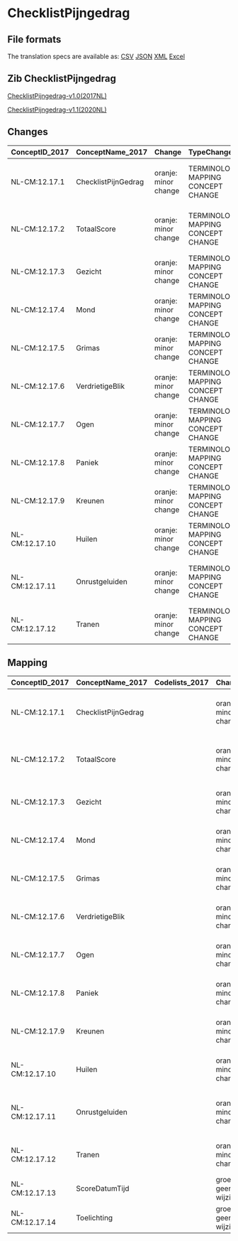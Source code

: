 # ChecklistPijngedrag
## File formats

The translation specs are available as: 
[CSV](../csv/ChecklistPijngedrag.csv) [JSON](../json/ChecklistPijngedrag.json) [XML](../xml/ChecklistPijngedrag.xml) [Excel](../excel/ChecklistPijngedrag.xlsx)



## Zib ChecklistPijngedrag

[ChecklistPijngedrag-v1.0(2017NL)](https://zibs.nl/wiki/ChecklistPijngedrag-v1.0(2017NL))

[ChecklistPijngedrag-v1.1(2020NL)](https://zibs.nl/wiki/ChecklistPijngedrag-v1.1(2020NL))









## Changes

| ConceptID_2017   | ConceptName_2017    | Change               | TypeChange                         | Impact_heen   | TRANSLATIE_spec_heen                                                                | Impact_terug   | TRANSLATIE_spec_terug                                                               | Omschrijving                              |
|:-----------------|:--------------------|:---------------------|:-----------------------------------|:--------------|:------------------------------------------------------------------------------------|:---------------|:------------------------------------------------------------------------------------|:------------------------------------------|
| NL-CM:12.17.1    | ChecklistPijnGedrag | oranje: minor change | TERMINOLOGY MAPPING CONCEPT CHANGE | Medium        | SCT DefinitionCode [blank] -> [108331000146104 Pain Behaviour Checklist]            | Medium         | SCT DefinitionCode [108331000146104 Pain Behaviour Checklist] -> [blank]            | SNOMED CT DefinitionCode concept aangepast |
| NL-CM:12.17.2    | TotaalScore         | oranje: minor change | TERMINOLOGY MAPPING CONCEPT CHANGE | Medium        | SCT DefinitionCode [blank] -> [48981000146100 Pain Behaviour Checklist total score] | Medium         | SCT DefinitionCode [48981000146100 Pain Behaviour Checklist total score] -> [blank] | SNOMED CT DefinitionCode concept aangepast |
| NL-CM:12.17.3    | Gezicht             | oranje: minor change | TERMINOLOGY MAPPING CONCEPT CHANGE | Medium        | SCT DefinitionCode [blank] -> [12017003 ChecklistPijnGedrag Gezicht]                | Medium         | SCT DefinitionCode [12017003 ChecklistPijnGedrag Gezicht] -> [blank]                | SNOMED CT DefinitionCode concept aangepast |
| NL-CM:12.17.4    | Mond                | oranje: minor change | TERMINOLOGY MAPPING CONCEPT CHANGE | Medium        | SCT DefinitionCode [blank] -> [12017004 ChecklistPijnGedrag Mond]                   | Medium         | SCT DefinitionCode [12017004 ChecklistPijnGedrag Mond] -> [blank]                   | SNOMED CT DefinitionCode concept aangepast |
| NL-CM:12.17.5    | Grimas              | oranje: minor change | TERMINOLOGY MAPPING CONCEPT CHANGE | Medium        | SCT DefinitionCode [blank] -> [12017005 ChecklistPijnGedrag Grimas]                 | Medium         | SCT DefinitionCode [12017005 ChecklistPijnGedrag Grimas] -> [blank]                 | SNOMED CT DefinitionCode concept aangepast |
| NL-CM:12.17.6    | VerdrietigeBlik     | oranje: minor change | TERMINOLOGY MAPPING CONCEPT CHANGE | Medium        | SCT DefinitionCode [blank] -> [12017006 ChecklistPijnGedrag VerdrietigeBlik]        | Medium         | SCT DefinitionCode [12017006 ChecklistPijnGedrag VerdrietigeBlik] -> [blank]        | SNOMED CT DefinitionCode concept aangepast |
| NL-CM:12.17.7    | Ogen                | oranje: minor change | TERMINOLOGY MAPPING CONCEPT CHANGE | Medium        | SCT DefinitionCode [blank] -> [12017007 ChecklistPijnGedrag Ogen]                   | Medium         | SCT DefinitionCode [12017007 ChecklistPijnGedrag Ogen] -> [blank]                   | SNOMED CT DefinitionCode concept aangepast |
| NL-CM:12.17.8    | Paniek              | oranje: minor change | TERMINOLOGY MAPPING CONCEPT CHANGE | Medium        | SCT DefinitionCode [blank] -> [12017008 ChecklistPijnGedrag Paniek]                 | Medium         | SCT DefinitionCode [12017008 ChecklistPijnGedrag Paniek] -> [blank]                 | SNOMED CT DefinitionCode concept aangepast |
| NL-CM:12.17.9    | Kreunen             | oranje: minor change | TERMINOLOGY MAPPING CONCEPT CHANGE | Medium        | SCT DefinitionCode [blank] -> [12017009 ChecklistPijnGedrag Kreunen]                | Medium         | SCT DefinitionCode [12017009 ChecklistPijnGedrag Kreunen] -> [blank]                | SNOMED CT DefinitionCode concept aangepast |
| NL-CM:12.17.10   | Huilen              | oranje: minor change | TERMINOLOGY MAPPING CONCEPT CHANGE | Medium        | SCT DefinitionCode [blank] -> [12017010 ChecklistPijnGedrag Huilen]                 | Medium         | SCT DefinitionCode [12017010 ChecklistPijnGedrag Huilen] -> [blank]                 | SNOMED CT DefinitionCode concept aangepast |
| NL-CM:12.17.11   | Onrustgeluiden      | oranje: minor change | TERMINOLOGY MAPPING CONCEPT CHANGE | Medium        | SCT DefinitionCode [blank] -> [12017011 ChecklistPijnGedrag Onrustgeluiden]         | Medium         | SCT DefinitionCode [12017011 ChecklistPijnGedrag Onrustgeluiden] -> [blank]         | SNOMED CT DefinitionCode concept aangepast |
| NL-CM:12.17.12   | Tranen              | oranje: minor change | TERMINOLOGY MAPPING CONCEPT CHANGE | Medium        | SCT DefinitionCode [blank] -> [12017012 ChecklistPijnGedrag Tranen]                 | Medium         | SCT DefinitionCode [12017012 ChecklistPijnGedrag Tranen] -> [blank]                 | SNOMED CT DefinitionCode concept aangepast |

## Mapping

| ConceptID_2017   | ConceptName_2017    | Codelists_2017   | Change                  | ConceptID_2020   | ConceptName_2020    | Codelists_2020   | Bits    | Omschrijving                              | TypeChange                         | Impact_heen   | TRANSLATIE_spec_heen                                                                | Impact_terug   | TRANSLATIE_spec_terug                                                               |
|:-----------------|:--------------------|:-----------------|:------------------------|:-----------------|:--------------------|:-----------------|:--------|:------------------------------------------|:-----------------------------------|:--------------|:------------------------------------------------------------------------------------|:---------------|:------------------------------------------------------------------------------------|
| NL-CM:12.17.1    | ChecklistPijnGedrag |                  | oranje: minor change    | NL-CM:12.17.1    | ChecklistPijnGedrag |                  | ZIB-923 | SNOMED CT DefinitionCode concept aangepast | TERMINOLOGY MAPPING CONCEPT CHANGE | Medium        | SCT DefinitionCode [blank] -> [108331000146104 Pain Behaviour Checklist]            | Medium         | SCT DefinitionCode [108331000146104 Pain Behaviour Checklist] -> [blank]            |
| NL-CM:12.17.2    | TotaalScore         |                  | oranje: minor change    | NL-CM:12.17.2    | TotaalScore         |                  | ZIB-923 | SNOMED CT DefinitionCode concept aangepast | TERMINOLOGY MAPPING CONCEPT CHANGE | Medium        | SCT DefinitionCode [blank] -> [48981000146100 Pain Behaviour Checklist total score] | Medium         | SCT DefinitionCode [48981000146100 Pain Behaviour Checklist total score] -> [blank] |
| NL-CM:12.17.3    | Gezicht             |                  | oranje: minor change    | NL-CM:12.17.3    | Gezicht             |                  | ZIB-923 | SNOMED CT DefinitionCode concept aangepast | TERMINOLOGY MAPPING CONCEPT CHANGE | Medium        | SCT DefinitionCode [blank] -> [12017003 ChecklistPijnGedrag Gezicht]                | Medium         | SCT DefinitionCode [12017003 ChecklistPijnGedrag Gezicht] -> [blank]                |
| NL-CM:12.17.4    | Mond                |                  | oranje: minor change    | NL-CM:12.17.4    | Mond                |                  | ZIB-923 | SNOMED CT DefinitionCode concept aangepast | TERMINOLOGY MAPPING CONCEPT CHANGE | Medium        | SCT DefinitionCode [blank] -> [12017004 ChecklistPijnGedrag Mond]                   | Medium         | SCT DefinitionCode [12017004 ChecklistPijnGedrag Mond] -> [blank]                   |
| NL-CM:12.17.5    | Grimas              |                  | oranje: minor change    | NL-CM:12.17.5    | Grimas              |                  | ZIB-923 | SNOMED CT DefinitionCode concept aangepast | TERMINOLOGY MAPPING CONCEPT CHANGE | Medium        | SCT DefinitionCode [blank] -> [12017005 ChecklistPijnGedrag Grimas]                 | Medium         | SCT DefinitionCode [12017005 ChecklistPijnGedrag Grimas] -> [blank]                 |
| NL-CM:12.17.6    | VerdrietigeBlik     |                  | oranje: minor change    | NL-CM:12.17.6    | VerdrietigeBlik     |                  | ZIB-923 | SNOMED CT DefinitionCode concept aangepast | TERMINOLOGY MAPPING CONCEPT CHANGE | Medium        | SCT DefinitionCode [blank] -> [12017006 ChecklistPijnGedrag VerdrietigeBlik]        | Medium         | SCT DefinitionCode [12017006 ChecklistPijnGedrag VerdrietigeBlik] -> [blank]        |
| NL-CM:12.17.7    | Ogen                |                  | oranje: minor change    | NL-CM:12.17.7    | Ogen                |                  | ZIB-923 | SNOMED CT DefinitionCode concept aangepast | TERMINOLOGY MAPPING CONCEPT CHANGE | Medium        | SCT DefinitionCode [blank] -> [12017007 ChecklistPijnGedrag Ogen]                   | Medium         | SCT DefinitionCode [12017007 ChecklistPijnGedrag Ogen] -> [blank]                   |
| NL-CM:12.17.8    | Paniek              |                  | oranje: minor change    | NL-CM:12.17.8    | Paniek              |                  | ZIB-923 | SNOMED CT DefinitionCode concept aangepast | TERMINOLOGY MAPPING CONCEPT CHANGE | Medium        | SCT DefinitionCode [blank] -> [12017008 ChecklistPijnGedrag Paniek]                 | Medium         | SCT DefinitionCode [12017008 ChecklistPijnGedrag Paniek] -> [blank]                 |
| NL-CM:12.17.9    | Kreunen             |                  | oranje: minor change    | NL-CM:12.17.9    | Kreunen             |                  | ZIB-923 | SNOMED CT DefinitionCode concept aangepast | TERMINOLOGY MAPPING CONCEPT CHANGE | Medium        | SCT DefinitionCode [blank] -> [12017009 ChecklistPijnGedrag Kreunen]                | Medium         | SCT DefinitionCode [12017009 ChecklistPijnGedrag Kreunen] -> [blank]                |
| NL-CM:12.17.10   | Huilen              |                  | oranje: minor change    | NL-CM:12.17.10   | Huilen              |                  | ZIB-923 | SNOMED CT DefinitionCode concept aangepast | TERMINOLOGY MAPPING CONCEPT CHANGE | Medium        | SCT DefinitionCode [blank] -> [12017010 ChecklistPijnGedrag Huilen]                 | Medium         | SCT DefinitionCode [12017010 ChecklistPijnGedrag Huilen] -> [blank]                 |
| NL-CM:12.17.11   | Onrustgeluiden      |                  | oranje: minor change    | NL-CM:12.17.11   | Onrustgeluiden      |                  | ZIB-923 | SNOMED CT DefinitionCode concept aangepast | TERMINOLOGY MAPPING CONCEPT CHANGE | Medium        | SCT DefinitionCode [blank] -> [12017011 ChecklistPijnGedrag Onrustgeluiden]         | Medium         | SCT DefinitionCode [12017011 ChecklistPijnGedrag Onrustgeluiden] -> [blank]         |
| NL-CM:12.17.12   | Tranen              |                  | oranje: minor change    | NL-CM:12.17.12   | Tranen              |                  | ZIB-923 | SNOMED CT DefinitionCode concept aangepast | TERMINOLOGY MAPPING CONCEPT CHANGE | Medium        | SCT DefinitionCode [blank] -> [12017012 ChecklistPijnGedrag Tranen]                 | Medium         | SCT DefinitionCode [12017012 ChecklistPijnGedrag Tranen] -> [blank]                 |
| NL-CM:12.17.13   | ScoreDatumTijd      |                  | groen: geen wijzigingen | NL-CM:12.17.13   | ScoreDatumTijd      |                  |         |                                           |                                    |               |                                                                                     |                |                                                                                     |
| NL-CM:12.17.14   | Toelichting         |                  | groen: geen wijzigingen | NL-CM:12.17.14   | Toelichting         |                  |         |                                           |                                    |               |                                                                                     |                |                                                                                     |

